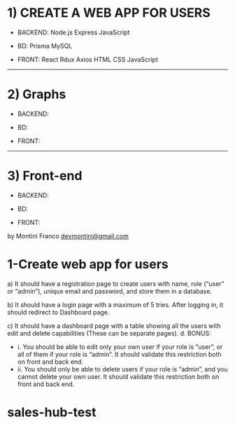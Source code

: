 # 1) CREATE A WEB APP FOR USERS

- BACKEND:
  Node.js
  Express
  JavaScript

- BD:
  Prisma
  MySQL

- FRONT:
  React
  Rdux
  Axios
  HTML
  CSS
  JavaScript

---

# 2) Graphs

- BACKEND:

- BD:

- FRONT:

---

# 3) Front-end

- BACKEND:

- BD:

- FRONT:

by Montini Franco devmontini@gmail.com

# 1-Create web app for users

a) It should have a registration page to create users with name, role (“user” or
“admin”), unique email and password, and store them in a database.

b) It should have a login page with a maximum of 5 tries. After logging in, it
should redirect to Dashboard page.

c) It should have a dashboard page with a table showing all the users with edit
and delete capabilities (These can be separate pages).
d. BONUS:

- i. You should be able to edit only your own user if your role is “user”,
  or all of them if your role is “admin”. It should validate this
  restriction both on front and back end.
- ii. You should only be able to delete users if your role is “admin”, and
  you cannot delete your own user. It should validate this restriction
  both on front and back end.
# sales-hub-test

